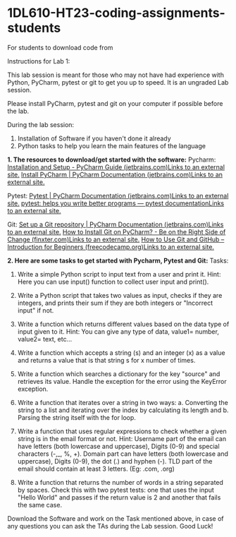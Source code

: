 # 1DL610-HT23-coding-assignments-students
For students to download code from

Instructions for Lab 1:

This lab session is meant for those who may not have had experience with Python, PyCharm, pytest or git to get you up to speed. It is an ungraded Lab session. 

Please install PyCharm, pytest and git on your computer if possible before the lab.

During the lab session:
1. Installation of Software if you haven't done it already
2. Python tasks to help you learn the main features of the language

**1. The resources to download/get started with the software:**
Pycharm:
[Installation and Setup - PyCharm Guide (jetbrains.com)Links to an external site.](https://www.jetbrains.com/pycharm/guide/tutorials/getting-started-pycharm/installation-and-setup/)
[Install PyCharm | PyCharm Documentation (jetbrains.com)Links to an external site.](https://www.jetbrains.com/help/pycharm/installation-guide.html#requirements)

Pytest:
[Pytest | PyCharm Documentation (jetbrains.com)Links to an external site.](https://www.jetbrains.com/help/pycharm/pytest.html#enable-pytest)
[pytest: helps you write better programs — pytest documentationLinks to an external site.](https://docs.pytest.org/en/7.4.x/)

Git:
[Set up a Git repository | PyCharm Documentation (jetbrains.com)Links to an external site.](https://www.jetbrains.com/help/pycharm/set-up-a-git-repository.html)
[How to Install Git on PyCharm? - Be on the Right Side of Change (finxter.com)Links to an external site.](https://blog.finxter.com/how-to-install-git-on-pycharm/)
[How to Use Git and GitHub – Introduction for Beginners (freecodecamp.org)Links to an external site.](https://www.freecodecamp.org/news/introduction-to-git-and-github/)

**2. Here are some tasks to get started with Pycharm, Pytest and Git:**
Tasks:
1. Write a simple Python script to input text from a user and print it. 
Hint: Here you can use input() function to collect user input and print().

2. Write a Python script that takes two values as input, checks if they are integers, and prints their sum if they are both integers or "Incorrect input" if not.

3. Write a function which returns different values based on the data type of input given to it. 
Hint: You can give any type of data, value1= number, value2= text, etc…

4. Write a function which accepts a string (s) and an integer (x) as a value and returns a value that is that string s for x number of times.

5. Write a function which searches a dictionary for the key "source" and retrieves its value. Handle the exception for the error using the KeyError exception.

6. Write a function that iterates over a string in two ways:
     a. Converting the string to a list and iterating over the index by calculating its length and
     b. Parsing the string itself with the for loop.

7. Write a function that uses regular expressions to check whether a given string is in the email format or not.
Hint: Username part of the email can have letters (both lowercase and uppercase), Digits (0-9) and special characters (-,_, %, +). Domain part can have letters (both lowercase and uppercase), Digits (0-9), the dot (.) and hyphen (-). TLD part of the email should contain at least 3 letters. (Eg: .com, .org)

8. Write a function that returns the number of words in a string separated by spaces. Check this with two pytest tests: one that uses the input "Hello World" and passes if the return value is 2 and another that fails the same case.


Download the Software and work on the Task mentioned above, in case of any questions you can ask the TAs during the Lab session. Good Luck!
